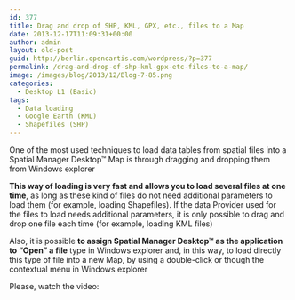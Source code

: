```yaml
---
id: 377
title: Drag and drop of SHP, KML, GPX, etc., files to a Map
date: 2013-12-17T11:09:31+00:00
author: admin
layout: old-post
guid: http://berlin.opencartis.com/wordpress/?p=377
permalink: /drag-and-drop-of-shp-kml-gpx-etc-files-to-a-map/
image: /images/blog/2013/12/Blog-7-85.png
categories:
  - Desktop L1 (Basic)
tags:
  - Data loading
  - Google Earth (KML)
  - Shapefiles (SHP)
---
```

<p>
  One of the most used techniques to load data tables from spatial files into a Spatial Manager Desktop™ Map is through dragging and dropping them from Windows explorer <!--more-->
</p>

<p>
  <strong>This way of loading is very fast and allows you to load several files at one time</strong>, as long as these kind of files do not need additional parameters to load them (for example, loading Shapefiles). If the data Provider used for the files to load needs additional parameters, it is only possible to drag and drop one file each time (for example, loading KML files)
</p>

<p>
  Also, it is possible <strong>to assign Spatial Manager Desktop™ as the application to &#8220;Open&#8221; a file</strong> type in Windows explorer and, in this way, to load directly this type of file into a new Map, by using a double-click or though the contextual menu in Windows explorer
</p>

Please, watch the video:

<center>
  <br />
</center>